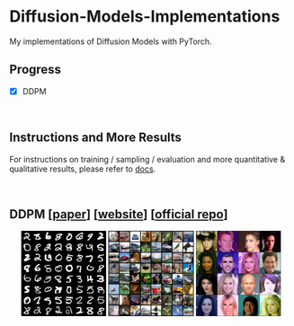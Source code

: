# Diffusion-Models-Implementations

My implementations of Diffusion Models with PyTorch.



## Progress

- [x] DDPM

<br/>



## Instructions and More Results

For instructions on training / sampling / evaluation and more quantitative & qualitative results, please refer to [docs](./docs).

<br/>



## DDPM [<a href="https://arxiv.org/abs/2006.11239">paper</a>] [<a href="https://hojonathanho.github.io/diffusion/">website</a>] [<a href="https://github.com/hojonathanho/diffusion">official repo</a>]

<p align="center">
  <img src="./assets/ddpm-mnist-random.png" width=30% />
  <img src="./assets/ddpm-cifar10-random.png" width=30% />
  <img src="./assets/ddpm-celebahq-random.png" width=30% />
</p>

